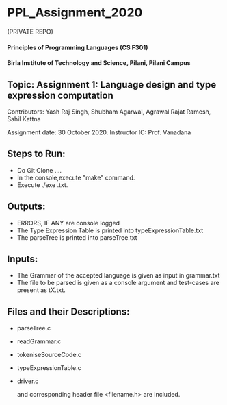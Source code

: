 # PPL_Assignment_2020
(PRIVATE REPO)

#### Principles of Programming Languages (CS F301)

#### Birla Institute of Technology and Science, Pilani, Pilani Campus

## Topic: Assignment 1: Language design and type expression computation
Contributors: Yash Raj Singh, Shubham Agarwal, Agrawal Rajat Ramesh, Sahil Kattna

Assignment  date: 30 October 2020.
Instructor IC: Prof. Vanadana

## Steps to Run:
- Do Git Clone ....
- In the console,execute "make" command.
- Execute ./exe <filename>.txt.
  
## Outputs:
  - ERRORS, IF ANY are console logged
  - The Type Expression Table is printed into typeExpressionTable.txt
  - The parseTree is printed into parseTree.txt
## Inputs: 
- The Grammar of the accepted language is given as input in grammar.txt
- The file to be parsed is given as a console argument and test-cases are present as tX.txt.

## Files and their Descriptions:
- parseTree.c
- readGrammar.c
- tokeniseSourceCode.c
- typeExpressionTable.c
- driver.c
        
  and corresponding header file <filename.h> are included.
          
